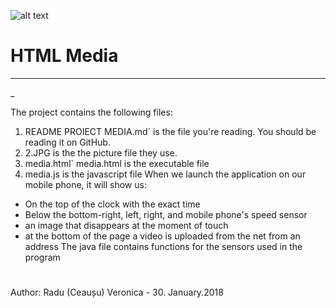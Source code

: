 ![alt text]( https://github.com/science-uab/mobile-programming/blob/master/media/P_20180131_090857_1_p.jpg "Logo Title Text 1")
# HTML Media
---
_

 The project contains the following files:
 
1.  README PROIECT MEDIA.md` is the file you're reading.  You should be reading it on GitHub.
2.   2.JPG is the the picture file they use.
3.   media.html` media.html is the executable file
4.    media.js is the javascript file
When we launch the application on our mobile phone, it will show us:

- On the top of the clock with the exact time
-  Below the bottom-right, left, right, and mobile phone's speed sensor
-  an image that disappears at the moment of touch
- at the bottom of the page a video is uploaded from the net from an address
The java file contains functions for the sensors used in the program

#
Author:  Radu (Ceaușu) Veronica - 30. January.2018
